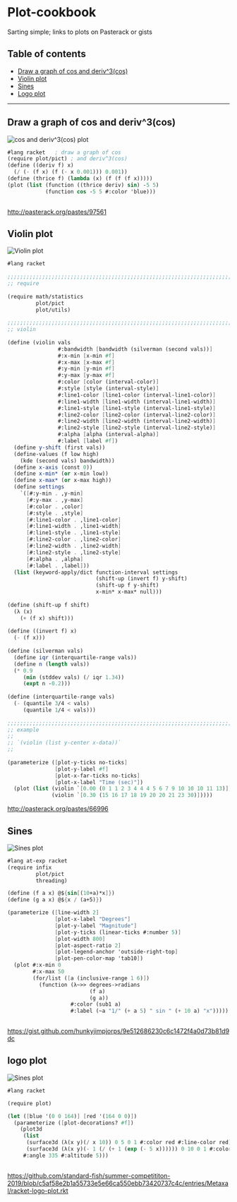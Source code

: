 # Plot-cookbook

Sarting simple; links to plots on Pasterack or gists

## Table of contents

* [Draw a graph of cos and deriv^3(cos)](#draw-a-graph-of-cos-and-deriv3cos)
* [Violin plot](#violin-plot)
* [Sines](#sines)
* [Logo plot](#logo-plot)

***

## Draw a graph of cos and deriv^3(cos)

![cos and deriv^3(cos) plot](scribblings/images/cosandderiv.png)

```scheme
#lang racket   ; draw a graph of cos
(require plot/pict) ; and deriv^3(cos)
(define ((deriv f) x)
  (/ (- (f x) (f (- x 0.001))) 0.001))
(define (thrice f) (lambda (x) (f (f (f x)))))
(plot (list (function ((thrice deriv) sin) -5 5)
            (function cos -5 5 #:color 'blue)))
            
```

http://pasterack.org/pastes/97561


## Violin plot

![Violin plot](scribblings/images/violin.png)

```scheme
#lang racket
 
;;;;;;;;;;;;;;;;;;;;;;;;;;;;;;;;;;;;;;;;;;;;;;;;;;;;;;;;;;;;;;;;;;;;;;;;;;;;;;;;;
;; require
 
(require math/statistics
         plot/pict
         plot/utils)
 
;;;;;;;;;;;;;;;;;;;;;;;;;;;;;;;;;;;;;;;;;;;;;;;;;;;;;;;;;;;;;;;;;;;;;;;;;;;;;;;;;
;; violin
 
(define (violin vals
                #:bandwidth [bandwidth (silverman (second vals))]
                #:x-min [x-min #f]
                #:x-max [x-max #f]
                #:y-min [y-min #f]
                #:y-max [y-max #f]
                #:color [color (interval-color)]
                #:style [style (interval-style)]
                #:line1-color [line1-color (interval-line1-color)]
                #:line1-width [line1-width (interval-line1-width)]
                #:line1-style [line1-style (interval-line1-style)]
                #:line2-color [line2-color (interval-line2-color)]
                #:line2-width [line2-width (interval-line2-width)]
                #:line2-style [line2-style (interval-line2-style)]
                #:alpha [alpha (interval-alpha)]
                #:label [label #f])
  (define y-shift (first vals))
  (define-values (f low high)
    (kde (second vals) bandwidth))
  (define x-axis (const 0))
  (define x-min* (or x-min low))
  (define x-max* (or x-max high))
  (define settings
    `([#:y-min . ,y-min]
      [#:y-max . ,y-max]
      [#:color . ,color]
      [#:style . ,style]
      [#:line1-color . ,line1-color]
      [#:line1-width . ,line1-width]
      [#:line1-style . ,line1-style]
      [#:line2-color . ,line2-color]
      [#:line2-width . ,line2-width]
      [#:line2-style . ,line2-style]
      [#:alpha . ,alpha]
      [#:label . ,label]))
  (list (keyword-apply/dict function-interval settings
                            (shift-up (invert f) y-shift)
                            (shift-up f y-shift)
                            x-min* x-max* null)))
 
(define (shift-up f shift)
  (λ (x)
    (+ (f x) shift)))
 
(define ((invert f) x)
  (- (f x)))
 
(define (silverman vals)
  (define iqr (interquartile-range vals))
  (define n (length vals))
  (* 0.9
     (min (stddev vals) (/ iqr 1.34))
     (expt n -0.2)))
 
(define (interquartile-range vals)
  (- (quantile 3/4 < vals)
     (quantile 1/4 < vals)))
 
;;;;;;;;;;;;;;;;;;;;;;;;;;;;;;;;;;;;;;;;;;;;;;;;;;;;;;;;;;;;;;;;;;;;;;;;;;;;;;;;;
;; example
;;
;; `(violin (list y-center x-data))`
;;
 
(parameterize ([plot-y-ticks no-ticks]
               [plot-y-label #f]
               [plot-x-far-ticks no-ticks]
               [plot-x-label "Time (sec)"])
  (plot (list (violin `[0.00 (0 1 1 2 3 4 4 4 5 6 7 9 10 10 10 11 13)])
              (violin `[0.30 (15 16 17 18 19 20 20 21 23 30)]))))
```

http://pasterack.org/pastes/66996


## Sines

![Sines plot](scribblings/images/sines.png)

```scheme
#lang at-exp racket
(require infix
         plot/pict
         threading)

(define (f a x) @${sin[(10+a)*x]})
(define (g a x) @${x / (a+5)})

(parameterize ([line-width 2]
               [plot-x-label "Degrees"]
               [plot-y-label "Magnitude"]
               [plot-y-ticks (linear-ticks #:number 5)]
               [plot-width 800]
               [plot-aspect-ratio 2]
               [plot-legend-anchor 'outside-right-top]
               [plot-pen-color-map 'tab10])
  (plot #:x-min 0
        #:x-max 50
        (for/list ([a (inclusive-range 1 6)])
          (function (λ~>> degrees->radians
                          (f a)
                          (g a))
                    #:color (sub1 a)
                    #:label (~a "1/" (+ a 5) " sin " (+ 10 a) "x")))))
                    
```

https://gist.github.com/hunkyjimpjorps/9e512686230c6c1472f4a0d73b81d9dc

## logo plot


![Sines plot](scribblings/images/logo-plot.png)

```scheme
#lang racket

(require plot)

(let ([blue '(0 0 164)] [red '(164 0 0)])
  (parameterize ([plot-decorations? #f])
    (plot3d
     (list
      (surface3d (λ(x y)(/ x 10)) 0 5 0 1 #:color red #:line-color red)
      (surface3d (λ(x y)(- 1 (/ (+ 1 (exp (- 5 x)))))) 0 10 0 1 #:color blue #:line-color blue))
     #:angle 335 #:altitude 5)))
     
```

https://github.com/standard-fish/summer-competititon-2019/blob/c5af58e2b1a55733e5e66ca550ebb73420737c4c/entries/Metaxal/racket-logo-plot.rkt


